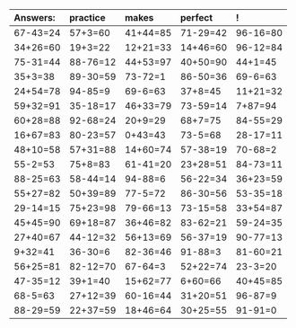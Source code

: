 | Answers: | practice | makes | perfect | ! |
| :--- | :--- | :--- | :--- | :--- |
| 67-43=24 | 57+3=60 | 41+44=85 | 71-29=42 | 96-16=80 | 
| 34+26=60 | 19+3=22 | 12+21=33 | 14+46=60 | 96-12=84 | 
| 75-31=44 | 88-76=12 | 44+53=97 | 40+50=90 | 44+1=45 | 
| 35+3=38 | 89-30=59 | 73-72=1 | 86-50=36 | 69-6=63 | 
| 24+54=78 | 94-85=9 | 69-6=63 | 37+8=45 | 11+21=32 | 
| 59+32=91 | 35-18=17 | 46+33=79 | 73-59=14 | 7+87=94 | 
| 60+28=88 | 92-68=24 | 20+9=29 | 68+7=75 | 84-55=29 | 
| 16+67=83 | 80-23=57 | 0+43=43 | 73-5=68 | 28-17=11 | 
| 48+10=58 | 57+31=88 | 14+60=74 | 57-38=19 | 70-68=2 | 
| 55-2=53 | 75+8=83 | 61-41=20 | 23+28=51 | 84-73=11 | 
| 88-25=63 | 58-44=14 | 94-88=6 | 56-22=34 | 36+23=59 | 
| 55+27=82 | 50+39=89 | 77-5=72 | 86-30=56 | 53-35=18 | 
| 29-14=15 | 75+23=98 | 79-66=13 | 73-15=58 | 33+54=87 | 
| 45+45=90 | 69+18=87 | 36+46=82 | 83-62=21 | 59-24=35 | 
| 27+40=67 | 44-12=32 | 56+13=69 | 56-37=19 | 90-77=13 | 
| 9+32=41 | 36-30=6 | 82-36=46 | 91-88=3 | 81-60=21 | 
| 56+25=81 | 82-12=70 | 67-64=3 | 52+22=74 | 23-3=20 | 
| 47-35=12 | 39+1=40 | 15+62=77 | 6+60=66 | 40+45=85 | 
| 68-5=63 | 27+12=39 | 60-16=44 | 31+20=51 | 96-87=9 | 
| 88-29=59 | 22+37=59 | 18+46=64 | 30+25=55 | 91-91=0 | 
